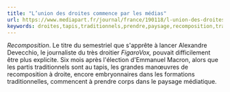 ```yaml
---
title: "L’union des droites commence par les médias"
url: https://www.mediapart.fr/journal/france/190118/l-union-des-droites-commence-par-les-medias
keywords: droites,tapis,traditionnels,prendre,paysage,recomposition,traditionnelles,médias,lunion,semestriel,commence,titre,sapprête,partis
---
```

*Recomposition*. Le titre du semestriel que s'apprête à lancer Alexandre Devecchio, le journaliste du très droitier *FigaroVox,* pouvait difficilement être plus explicite. Six mois après l'élection d'Emmanuel Macron, alors que les partis traditionnels sont au tapis, les grandes manœuvres de recomposition à droite, encore embryonnaires dans les formations traditionnelles, commencent à prendre corps dans le paysage médiatique.
